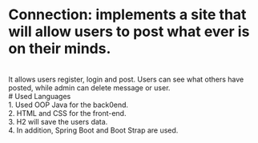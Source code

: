 # Connection: implements a site that will allow users to post what ever is on their minds.
<br> 
It allows users register, login and post. Users can see what others have posted, while admin can delete message or user. 
<br> 
# Used Languages 
<br> 
1. Used OOP Java for the back0end. <br>
2. HTML and CSS for the front-end.<br> 
3. H2 will save the users data.<br>
4. In addition, Spring Boot and Boot Strap are used. 
